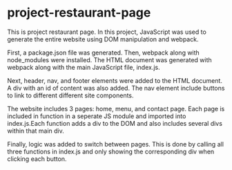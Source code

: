 # project-restaurant-page

This is project restaurant page. In this project, JavaScript was used to generate the entire
website using DOM manipulation and webpack. 

First, a package.json file was generated. Then, webpack along with node_modules were installed. 
The HTML document was generated with webpack along with the main JavaScript file, index.js. 

Next, header, nav, and footer elements were added to the HTML document. A div with an id of content was also added. The nav element include buttons to link to different different site components. 

The website includes 3 pages: home, menu, and contact page. Each page is included in function in a seperate JS module and imported into index.js.Each function adds a div to the DOM and also includes several divs within that main div. 

Finally, logic was added to switch between pages. This is done by calling all three functions in index.js and only showing the corresponding div when clicking each button. 